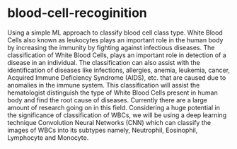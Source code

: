 # blood-cell-recoginition
Using a simple ML approach to classify blood cell class type.
White Blood Cells also known as leukocytes plays an important role in the human body by increasing the immunity by fighting against infectious diseases. The classification of White Blood Cells, plays an important role in detection of a disease in an individual. The classification can also assist with the identification of diseases like infections, allergies, anemia, leukemia, cancer, Acquired Immune Deficiency Syndrome (AIDS), etc. that are caused due to anomalies in the immune system. This classification will assist the hematologist distinguish the type of White Blood Cells present in human body and find the root cause of diseases. Currently there are a large amount of research going on in this field. Considering a huge potential in the significance of classification of WBCs, we will be using a deep learning technique Convolution Neural Networks (CNN) which can classify the images of WBCs into its subtypes namely, Neutrophil, Eosinophil, Lymphocyte and Monocyte.
